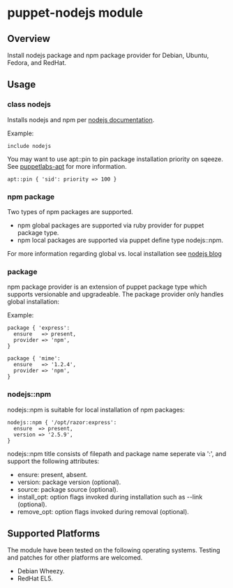 # puppet-nodejs module

## Overview

Install nodejs package and npm package provider for Debian, Ubuntu, Fedora, and RedHat.

## Usage

### class nodejs

Installs nodejs and npm per [nodejs documentation](https://github.com/joyent/node/wiki/Installing-Node.js-via-package-manager).

Example:

    include nodejs

You may want to use apt::pin to pin package installation priority on sqeeze. See [puppetlabs-apt](https://github.com/puppetlabs/puppetlabs-apt) for more information.

    apt::pin { 'sid': priority => 100 }

### npm package

Two types of npm packages are supported.

* npm global packages are supported via ruby provider for puppet package type.
* npm local packages are supported via puppet define type nodejs::npm.

For more information regarding global vs. local installation see [nodejs blog](http://blog.nodejs.org/2011/03/23/npm-1-0-global-vs-local-installation/)

### package
npm package provider is an extension of puppet package type which supports versionable and upgradeable. The package provider only handles global installation:

Example:

    package { 'express':
      ensure   => present,
      provider => 'npm',
    }
    
    package { 'mime':
      ensure   => '1.2.4',
      provider => 'npm',
    }

### nodejs::npm
nodejs::npm is suitable for local installation of npm packages:

    nodejs::npm { '/opt/razor:express':
      ensure  => present,
      version => '2.5.9',
    }

nodejs::npm title consists of filepath and package name seperate via ':', and support the following attributes:

* ensure: present, absent.
* version: package version (optional).
* source: package source (optional).
* install_opt: option flags invoked during installation such as --link (optional).
* remove_opt: option flags invoked during removal (optional).

## Supported Platforms

The module have been tested on the following operating systems. Testing and patches for other platforms are welcomed.

* Debian Wheezy.
* RedHat EL5.

